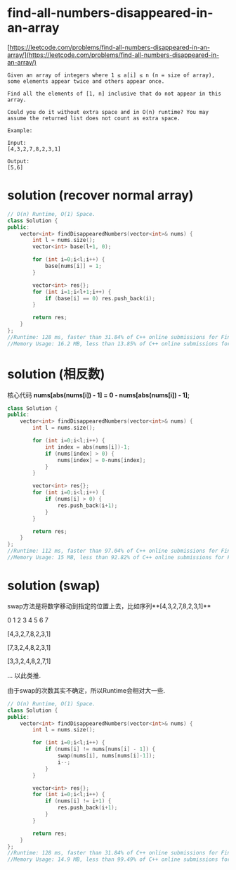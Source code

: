 # find-all-numbers-disappeared-in-an-array

[https://leetcode.com/problems/find-all-numbers-disappeared-in-an-array/](https://leetcode.com/problems/find-all-numbers-disappeared-in-an-array/)


```
Given an array of integers where 1 ≤ a[i] ≤ n (n = size of array), some elements appear twice and others appear once.

Find all the elements of [1, n] inclusive that do not appear in this array.

Could you do it without extra space and in O(n) runtime? You may assume the returned list does not count as extra space.

Example:

Input:
[4,3,2,7,8,2,3,1]

Output:
[5,6]
```

# solution (recover normal array)

```c++
// O(n) Runtime, O(1) Space.
class Solution {
public:
    vector<int> findDisappearedNumbers(vector<int>& nums) {
        int l = nums.size();
        vector<int> base(l+1, 0);

        for (int i=0;i<l;i++) {
            base[nums[i]] = 1;
        }

        vector<int> res{};
        for (int i=1;i<l+1;i++) {
            if (base[i] == 0) res.push_back(i);
        }

        return res;
    }
};
//Runtime: 128 ms, faster than 31.84% of C++ online submissions for Find All Numbers Disappeared in an Array.
//Memory Usage: 16.2 MB, less than 13.85% of C++ online submissions for Find All Numbers Disappeared in an Array.
```


# solution (相反数)

核心代码 **nums[abs(nums[i]) - 1] = 0 - nums[abs(nums[i]) - 1];**

```c++
class Solution {
public:
    vector<int> findDisappearedNumbers(vector<int>& nums) {
        int l = nums.size();

        for (int i=0;i<l;i++) {
            int index = abs(nums[i])-1;
            if (nums[index] > 0) {
                nums[index] = 0-nums[index];
            }
        }

        vector<int> res{};
        for (int i=0;i<l;i++) {
            if (nums[i] > 0) {
                res.push_back(i+1);
            }
        }

        return res;
    }
};
//Runtime: 112 ms, faster than 97.04% of C++ online submissions for Find All Numbers Disappeared in an Array.
//Memory Usage: 15 MB, less than 92.82% of C++ online submissions for Find All Numbers Disappeared in an Array.
```


# solution (swap)

swap方法是将数字移动到指定的位置上去，比如序列**[4,3,2,7,8,2,3,1]**

   0 1 2 3 4 5 6 7

  [4,3,2,7,8,2,3,1]

  [7,3,2,4,8,2,3,1]

  [3,3,2,4,8,2,7,1]

  ...
  以此类推.

由于swap的次数其实不确定，所以Runtime会相对大一些.

```c++
// O(n) Runtime, O(1) Space.
class Solution {
public:
    vector<int> findDisappearedNumbers(vector<int>& nums) {
        int l = nums.size();

        for (int i=0;i<l;i++) {
            if (nums[i] != nums[nums[i] - 1]) {
                swap(nums[i], nums[nums[i]-1]);
                i--;
            }
        }

        vector<int> res{};
        for (int i=0;i<l;i++) {
            if (nums[i] != i+1) {
                res.push_back(i+1);
            }
        }

        return res;
    }
};
//Runtime: 128 ms, faster than 31.84% of C++ online submissions for Find All Numbers Disappeared in an Array.
//Memory Usage: 14.9 MB, less than 99.49% of C++ online submissions for Find All Numbers Disappeared in an Array.
```
